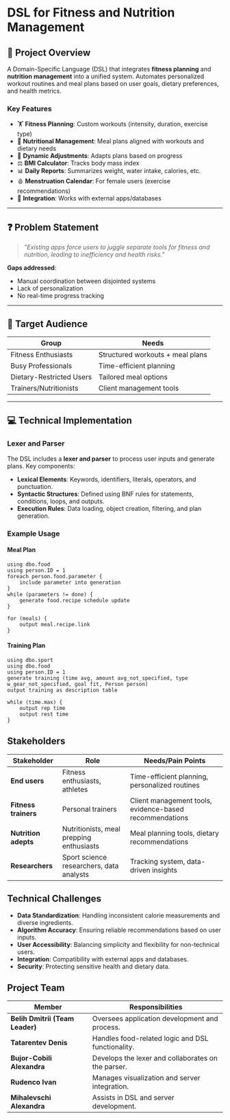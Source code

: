 # DSL for Fitness and Nutrition Management

## 📌 Project Overview
A Domain-Specific Language (DSL) that integrates **fitness planning** and **nutrition management** into a unified system. Automates personalized workout routines and meal plans based on user goals, dietary preferences, and health metrics.

### Key Features
- 🏋️ **Fitness Planning**: Custom workouts (intensity, duration, exercise type)
- 🥗 **Nutritional Management**: Meal plans aligned with workouts and dietary needs
- 🔄 **Dynamic Adjustments**: Adapts plans based on progress
- ⚖️ **BMI Calculator**: Tracks body mass index
- 📊 **Daily Reports**: Summarizes weight, water intake, calories, etc.
- 🩸 **Menstruation Calendar**: For female users (exercise recommendations)
- 🔗 **Integration**: Works with external apps/databases

---

## ❓ Problem Statement
> *"Existing apps force users to juggle separate tools for fitness and nutrition, leading to inefficiency and health risks."*

**Gaps addressed**:
- Manual coordination between disjointed systems
- Lack of personalization
- No real-time progress tracking

---

## 🎯 Target Audience
| Group | Needs |
|-------|-------|
| Fitness Enthusiasts | Structured workouts + meal plans |
| Busy Professionals | Time-efficient planning |
| Dietary-Restricted Users | Tailored meal options |
| Trainers/Nutritionists | Client management tools |

---

## 💻 Technical Implementation
### Lexer and Parser
The DSL includes a **lexer and parser** to process user inputs and generate plans. Key components:

- **Lexical Elements**: Keywords, identifiers, literals, operators, and punctuation.
- **Syntactic Structures**: Defined using BNF rules for statements, conditions, loops, and outputs.
- **Execution Rules**: Data loading, object creation, filtering, and plan generation.

### Example Usage
#### Meal Plan
```plaintext
using dbo.food
using person.ID = 1
foreach person.food.parameter {
    include parameter into generation
}
while (parameters != done) {
    generate food.recipe schedule update
}

for (meals) {
    output meal.recipe.link
}
```

#### Training Plan
```plaintext
using dbo.sport
using dbo.food
using person.ID = 1
generate training (time avg, amount avg_not_specified, type w_gear_not_specified, goal fit, Person person)
output training as description table

while (time.max) {
    output rep time
    output rest time
}
```

## Stakeholders
| Stakeholder | Role | Needs/Pain Points |
|------------|------|-------------------|
| **End users** | Fitness enthusiasts, athletes | Time-efficient planning, personalized routines |
| **Fitness trainers** | Personal trainers | Client management tools, evidence-based recommendations |
| **Nutrition adepts** | Nutritionists, meal prepping enthusiasts | Meal planning tools, dietary recommendations |
| **Researchers** | Sport science researchers, data analysts | Tracking system, data-driven insights |

## Technical Challenges
- **Data Standardization**: Handling inconsistent calorie measurements and diverse ingredients.
- **Algorithm Accuracy**: Ensuring reliable recommendations based on user inputs.
- **User Accessibility**: Balancing simplicity and flexibility for non-technical users.
- **Integration**: Compatibility with external apps and databases.
- **Security**: Protecting sensitive health and dietary data.

## Project Team
| Member | Responsibilities |
|--------|-----------------|
| **Belih Dmitrii (Team Leader)** | Oversees application development and process. |
| **Tatarentev Denis** | Handles food-related logic and DSL functionality. |
| **Bujor-Cobili Alexandra** | Develops the lexer and collaborates on the parser. |
| **Rudenco Ivan** | Manages visualization and server integration. |
| **Mihalevschi Alexandra** | Assists in DSL and server development. |

